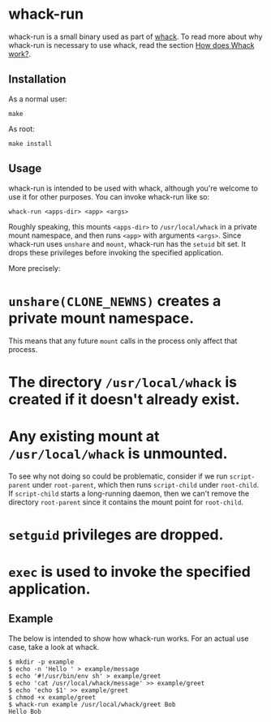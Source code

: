 # whack-run

whack-run is a small binary used as part of [whack][]. To read more about why
whack-run is necessary to use whack, read the section
[How does Whack work?][how-does-whack-work]. 

[whack]: https://github.com/mwilliamson/whack
[how-does-whack-work]: https://github.com/mwilliamson/whack/blob/master/README.md#how-does-whack-work

## Installation

As a normal user:

```
make
```

As root:
```
make install
```

## Usage

whack-run is intended to be used with whack,
although you're welcome to use it for other purposes.
You can invoke whack-run like so:

```
whack-run <apps-dir> <app> <args>
```

Roughly speaking,
this mounts `<apps-dir>` to `/usr/local/whack` in a private mount namespace,
and then runs `<app>` with arguments `<args>`.
Since whack-run uses `unshare` and `mount`, whack-run has the `setuid` bit set.
It drops these privileges before invoking the specified application.

More precisely:

# `unshare(CLONE_NEWNS)` creates a private mount namespace.
  This means that any future `mount` calls in the process only affect that process.

# The directory `/usr/local/whack` is created if it doesn't already exist.

# Any existing mount at `/usr/local/whack` is unmounted.
  To see why not doing so could be problematic,
  consider if we run `script-parent` under `root-parent`,
  which then runs `script-child` under `root-child`.
  If `script-child` starts a long-running daemon,
  then we can't remove the directory `root-parent`
  since it contains the mount point for `root-child`.

# `setguid` privileges are dropped.

# `exec` is used to invoke the specified application.

## Example

The below is intended to show how whack-run works.
For an actual use case, take a look at whack.

```
$ mkdir -p example
$ echo -n 'Hello ' > example/message
$ echo '#!/usr/bin/env sh' > example/greet
$ echo 'cat /usr/local/whack/message' >> example/greet
$ echo 'echo $1' >> example/greet
$ chmod +x example/greet
$ whack-run example /usr/local/whack/greet Bob
Hello Bob
```
